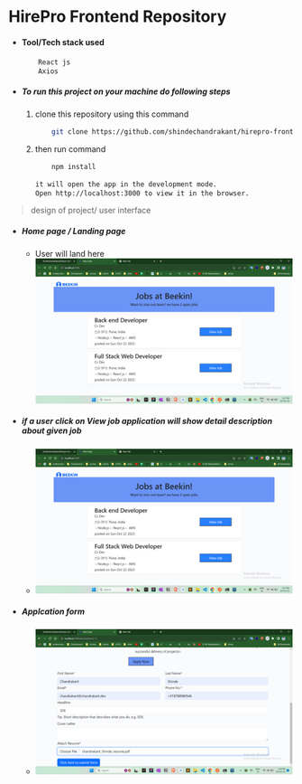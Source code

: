 # HirePro Frontend Repository

- #### Tool/Tech stack used
  ```
      React js
      Axios
  ```
- ##### To run this project on your machine do following steps

  1. clone this repository using this command
     ```bash
         git clone https://github.com/shindechandrakant/hirepro-frontend.git
     ```
  1. then run command

     ```bash
         npm install
     ```

     ```
     it will open the app in the development mode.
     Open http://localhost:3000 to view it in the browser.
     ```

> design of project/ user interface

- ##### Home page / Landing page

  - User will land here <br>
    ![Home page](https://github.com/shindechandrakant/hirepro-frontend/blob/master/images/Home%20page.png?raw=true)

- ##### if a user click on View job application will show detail description about given job

  - ![Detail page](https://github.com/shindechandrakant/hirepro-frontend/blob/master/images/Home%20page.png?raw=true)

- ##### Applcation form
  - ![Apply Form page](https://github.com/shindechandrakant/hirepro-frontend/blob/master/images/apply%20form.png?raw=true)
